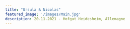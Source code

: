 ```yaml
---
title: "Ursula & Nicolas"
featured_image: '/images/Main.jpg'
description: 20.11.2021 - Hofgut Heidesheim, Allemagne
---
```


